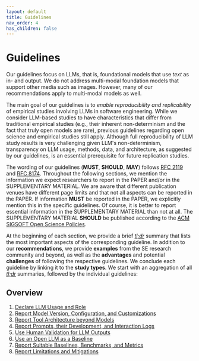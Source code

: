 ```yaml
---
layout: default
title: Guidelines
nav_order: 4
has_children: false
---
```


# Guidelines

Our guidelines focus on LLMs, that is, foundational models that use *text* as in- and output.
We do not address multi-modal foundation models that support other media such as images.
However, many of our recommendations apply to multi-modal models as well.

The main goal of our guidelines is to *enable reproducibility and replicability* of empirical studies involving LLMs in software engineering.
While we consider LLM-based studies to have characteristics that differ from traditional empirical studies (e.g., their inherent non-determinism and the fact that truly open models are rare), previous guidelines regarding open science and empirical studies still apply.
Although full reproducibility of LLM study results is very challenging given LLM's non-determinism, transparency on LLM usage, methods, data, and architecture, as suggested by our guidelines, is an essential prerequisite for future replication studies.

The wording of our guidelines (**MUST**, **SHOULD**, **MAY**) follows [RFC 2119](https://www.rfc-editor.org/rfc/rfc2119) and [RFC 8174](https://www.rfc-editor.org/rfc/rfc8174).
Throughout the following sections, we mention the information we expect researchers to report in the PAPER and/or in the SUPPLEMENTARY MATERIAL.
We are aware that different publication venues have different page limits and that not all aspects can be reported in the PAPER.
If information **MUST** be reported in the PAPER, we explicitly mention this in the specific guidelines.
Of course, it is better to report essential information in the SUPPLEMENTARY MATERIAL than not at all.
The SUPPLEMENTARY MATERIAL **SHOULD** be published according to the [ACM SIGSOFT Open Science Policies](https://zenodo.org/records/10796477).

At the beginning of each section, we provide a brief <u><em>tl;dr</em></u> summary that lists the most important aspects of the corresponding guideline.
In addition to our **recommendations**, we provide **examples** from the SE research community and beyond, as well as the **advantages** and potential **challenges** of following the respective guidelines.
We conclude each guideline by linking it to the **study types**.
We start with an aggregation of all <u><em>tl;dr</em></u> summaries, followed by the individual guidelines:

## Overview

1. [Declare LLM Usage and Role](#declare-llm-usage-and-role)
2. [Report Model Version, Configuration, and Customizations](#report-model-version-configuration-and-customizations)
3. [Report Tool Architecture beyond Models](#report-tool-architecture-beyond-models)
4. [Report Prompts, their Development, and Interaction Logs](#report-prompts-their-development-and-interaction-logs)
5. [Use Human Validation for LLM Outputs](#use-human-validation-for-llm-outputs)
6. [Use an Open LLM as a Baseline](#use-an-open-llm-as-a-baseline)
7. [Report Suitable Baselines, Benchmarks, and Metrics](#report-suitable-baselines-benchmarks-and-metrics)
8. [Report Limitations and Mitigations](#report-limitations-and-mitigations)

